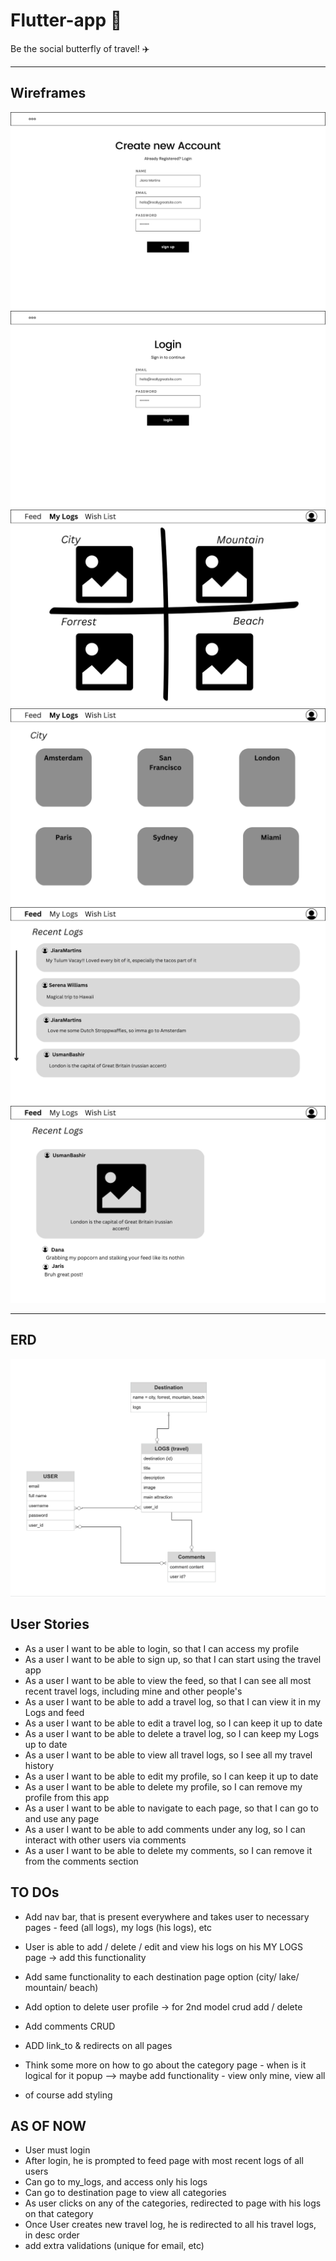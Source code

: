# Flutter-app 🦋

Be the social butterfly of travel! ✈️

---

## Wireframes

![Wireframes](readme_img/1.png)
![](readme_img/2.png)
![](readme_img//3.png)
![](readme_img/4.png)
![](readme_img/5.png)
![](readme_img/6.png)

---

## ERD

![ERD](readme_img/erd.png)

## User Stories

- As a user I want to be able to login, so that I can access my profile
- As a user I want to be able to sign up, so that I can start using the travel app
- As a user I want to be able to view the feed, so that I can see all most recent travel logs, including mine and other people's
- As a user I want to be able to add a travel log, so that I can view it in my Logs and feed
- As a user I want to be able to edit a travel log, so I can keep it up to date
- As a user I want to be able to delete a travel log, so I can keep my Logs up to date
- As a user I want to be able to view all travel logs, so I see all my travel history
- As a user I want to be able to edit my profile, so I can keep it up to date
- As a user I want to be able to delete my profile, so I can remove my profile from this app
- As a user I want to be able to navigate to each page, so that I can go to and use any page
- As a user I want to be able to add comments under any log, so I can interact with other users via comments
- As a user I want to be able to delete my comments, so I can remove it from the comments section

## TO DOs

- Add nav bar, that is present everywhere and takes user to necessary pages - feed (all logs), my logs (his logs), etc
- User is able to add / delete / edit and view his logs on his MY LOGS page -> add this functionality
- Add same functionality to each destination page option (city/ lake/ mountain/ beach)
- Add option to delete user profile -> for 2nd model crud add / delete
- Add comments CRUD
- ADD link_to & redirects on all pages
- Think some more on how to go about the category page - when is it logical for it popup --> maybe add functionality - view only mine, view all

- of course add styling

## AS OF NOW

- User must login
- After login, he is prompted to feed page with most recent logs of all users
- Can go to my_logs, and access only his logs
- Can go to destination page to view all categories
- As user clicks on any of the categories, redirected to page with his logs on that category
- Once User creates new travel log, he is redirected to all his travel logs, in desc order
- add extra validations (unique for email, etc)
